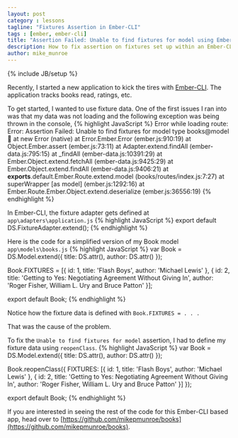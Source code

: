 ```yaml
---
layout: post
category : lessons
tagline: "Fixtures Assertion in Ember-CLI"
tags : [ember, ember-cli]
title: "Assertion Failed: Unable to find fixtures for model using Ember-CLI"
description: How to fix assertion on fixtures set up within an Ember-CLI project.
author: mike_munroe
---
```

{% include JB/setup %}

Recently, I started a new application to kick the tires with [Ember-CLI](http://iamstef.net/ember-cli). The application tracks books read, ratings, etc.

To get started, I wanted to use fixture data. One of the first issues I ran into was that my data was not loading and the following exception was being thrown in the console,
{% highlight JavaScript %}
  Error while loading route: Error: Assertion Failed: Unable to find fixtures for model type books@model:book:
    at new Error (native)
    at Error.Ember.Error (ember.js:910:19)
    at Object.Ember.assert (ember.js:73:11)
    at Adapter.extend.findAll (ember-data.js:795:15)
    at _findAll (ember-data.js:10391:29)
    at Ember.Object.extend.fetchAll (ember-data.js:9425:29)
    at Ember.Object.extend.findAll (ember-data.js:9406:21)
    at __exports__.default.Ember.Route.extend.model (books/routes/index.js:7:27)
    at superWrapper [as model] (ember.js:1292:16)
    at Ember.Route.Ember.Object.extend.deserialize (ember.js:36556:19)
{% endhighlight %}

In Ember-CLI, the fixture adapter gets defined at `app\adapters\application.js`
{% highlight JavaScript %}
export default DS.FixtureAdapter.extend();
{% endhighlight %}

Here is the code for a simplified version of my Book model `app\models\books.js`
{% highlight JavaScript %}
var Book = DS.Model.extend({
  title: DS.attr(),
  author: DS.attr()
});

Book.FIXTURES = [{
  id: 1,
  title: 'Flash Boys',
  author: 'Michael Lewis'
},
{
  id: 2,
  title: 'Getting to Yes: Negotiating Agreement Without Giving In',
  author: 'Roger Fisher, William L. Ury and Bruce Patton'
}];

export default Book;
{% endhighlight %}

Notice how the fixture data is defined with `Book.FIXTURES = . . .`

That was the cause of the problem.

To fix the `Unable to find fixtures for model` assertion, I had to define my fixture data using `reopenClass`.
{% highlight JavaScript %}
var Book = DS.Model.extend({
  title: DS.attr(),
  author: DS.attr()
});

Book.reopenClass({
  FIXTURES: [{
      id: 1,
      title: 'Flash Boys',
      author: 'Michael Lewis'
    },
    {
      id: 2,
      title: 'Getting to Yes: Negotiating Agreement Without Giving In',
      author: 'Roger Fisher, William L. Ury and Bruce Patton'
    }]
});

export default Book;
{% endhighlight %}

If you are interested in seeing the rest of the code for this Ember-CLI based app, head over to [https://github.com/mikepmunroe/books](https://github.com/mikepmunroe/books).
